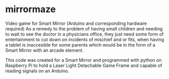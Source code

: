 # mirrormaze
Video game for Smart Mirror (Arduino and corresponding hardware required)
As a remedy to the problem of having small children and needing to wait to see the doctor in a physicians office,
they just need some form of entertainment to cut down on incidents of
mischief and or fits, when having a tablet is inaccesible for some parents
which would be in the form of a Smart Mirror with an arcade element.

This code was created for a Smart Mirror and programmed with python on Raspberry Pi 
to hold a Laser Light Detachable Game Frame and capable of reading signals on an Arduino. 
